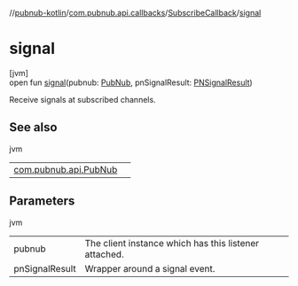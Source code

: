 //[pubnub-kotlin](../../../index.md)/[com.pubnub.api.callbacks](../index.md)/[SubscribeCallback](index.md)/[signal](signal.md)

# signal

[jvm]\
open fun [signal](signal.md)(pubnub: [PubNub](../../com.pubnub.api/-pub-nub/index.md), pnSignalResult: [PNSignalResult](../../com.pubnub.api.models.consumer.pubsub/-p-n-signal-result/index.md))

Receive signals at subscribed channels.

## See also

jvm

| | |
|---|---|
| [com.pubnub.api.PubNub](../../com.pubnub.api/-pub-nub/signal.md) |  |

## Parameters

jvm

| | |
|---|---|
| pubnub | The client instance which has this listener attached. |
| pnSignalResult | Wrapper around a signal event. |
